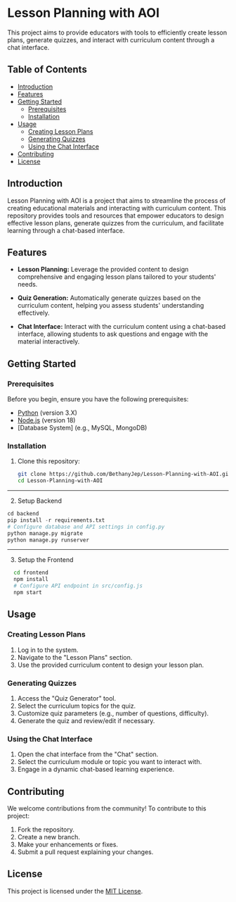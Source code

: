 # Lesson Planning with AOI

This project aims to provide educators with tools to efficiently create lesson plans, generate quizzes, and interact with curriculum content through a chat interface.

## Table of Contents
- [Introduction](#introduction)
- [Features](#features)
- [Getting Started](#getting-started)
  - [Prerequisites](#prerequisites)
  - [Installation](#installation)
- [Usage](#usage)
  - [Creating Lesson Plans](#creating-lesson-plans)
  - [Generating Quizzes](#generating-quizzes)
  - [Using the Chat Interface](#using-the-chat-interface)
- [Contributing](#contributing)
- [License](#license)

## Introduction

Lesson Planning with AOI is a project that aims to streamline the process of creating educational materials and interacting with curriculum content. This repository provides tools and resources that empower educators to design effective lesson plans, generate quizzes from the curriculum, and facilitate learning through a chat-based interface.

## Features

- **Lesson Planning:** Leverage the provided content to design comprehensive and engaging lesson plans tailored to your students' needs.

- **Quiz Generation:** Automatically generate quizzes based on the curriculum content, helping you assess students' understanding effectively.

- **Chat Interface:** Interact with the curriculum content using a chat-based interface, allowing students to ask questions and engage with the material interactively.

## Getting Started

### Prerequisites

Before you begin, ensure you have the following prerequisites:

- [Python](https://www.python.org/) (version 3.X)
- [Node.js](https://nodejs.org/) (version 18)
- [Database System] (e.g., MySQL, MongoDB)

### Installation

1. Clone this repository:
   ```sh
   git clone https://github.com/BethanyJep/Lesson-Planning-with-AOI.git
   cd Lesson-Planning-with-AOI
   ```
--- 
2. Setup Backend
 
```python
cd backend
pip install -r requirements.txt
# Configure database and API settings in config.py
python manage.py migrate
python manage.py runserver
```
---

3. Setup the Frontend
```sh
  cd frontend
  npm install
  # Configure API endpoint in src/config.js
  npm start
```

## Usage

### Creating Lesson Plans

1. Log in to the system.
2. Navigate to the "Lesson Plans" section.
3. Use the provided curriculum content to design your lesson plan.

### Generating Quizzes

1. Access the "Quiz Generator" tool.
2. Select the curriculum topics for the quiz.
3. Customize quiz parameters (e.g., number of questions, difficulty).
4. Generate the quiz and review/edit if necessary.

### Using the Chat Interface

1. Open the chat interface from the "Chat" section.
2. Select the curriculum module or topic you want to interact with.
3. Engage in a dynamic chat-based learning experience.

## Contributing

We welcome contributions from the community! To contribute to this project:

1. Fork the repository.
2. Create a new branch.
3. Make your enhancements or fixes.
4. Submit a pull request explaining your changes.

## License

This project is licensed under the [MIT License](LICENSE).
```
